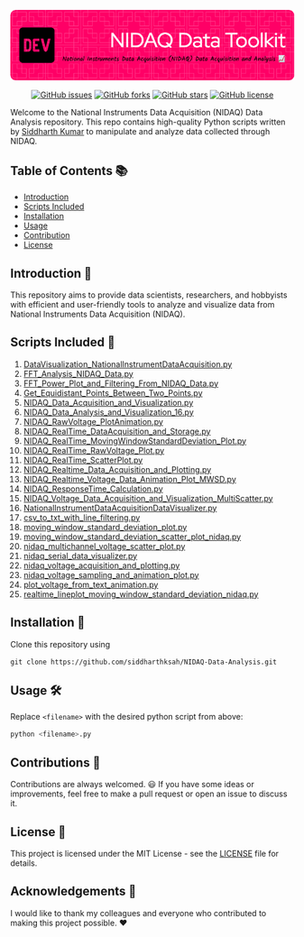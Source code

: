![Header](./header.png)
<p align="center">
  <a href="https://github.com/siddharthksah/NIDAQ-Data-Analysis/issues"><img alt="GitHub issues" src="https://img.shields.io/github/issues/siddharthksah/NIDAQ-Data-Analysis"></a>
  <a href="https://github.com/siddharthksah/NIDAQ-Data-Analysis/network"><img alt="GitHub forks" src="https://img.shields.io/github/forks/siddharthksah/NIDAQ-Data-Analysis"></a>
  <a href="https://github.com/siddharthksah/NIDAQ-Data-Analysis/stargazers"><img alt="GitHub stars" src="https://img.shields.io/github/stars/siddharthksah/NIDAQ-Data-Analysis"></a>
  <a href="https://github.com/siddharthksah/NIDAQ-Data-Analysis/blob/master/LICENSE.txt"><img alt="GitHub license" src="https://img.shields.io/github/license/siddharthksah/NIDAQ-Data-Analysis"></a>
</p>

Welcome to the National Instruments Data Acquisition (NIDAQ) Data Analysis repository. This repo contains high-quality Python scripts written by [Siddharth Kumar](www.siddharthsah.com) to manipulate and analyze data collected through NIDAQ.

## Table of Contents 📚

- [Introduction](#introduction)
- [Scripts Included](#scripts-included)
- [Installation](#installation)
- [Usage](#usage)
- [Contribution](#contribution)
- [License](#license)

## Introduction 🎉

This repository aims to provide data scientists, researchers, and hobbyists with efficient and user-friendly tools to analyze and visualize data from National Instruments Data Acquisition (NIDAQ).

## Scripts Included 📜

1. [DataVisualization_NationalInstrumentDataAcquisition.py](./DataVisualization_NationalInstrumentDataAcquisition.py)
2. [FFT_Analysis_NIDAQ_Data.py](./FFT_Analysis_NIDAQ_Data.py)
3. [FFT_Power_Plot_and_Filtering_From_NIDAQ_Data.py](./FFT_Power_Plot_and_Filtering_From_NIDAQ_Data.py)
4. [Get_Equidistant_Points_Between_Two_Points.py](./Get_Equidistant_Points_Between_Two_Points.py)
5. [NIDAQ_Data_Acquisition_and_Visualization.py](./NIDAQ_Data_Acquisition_and_Visualization.py)
6. [NIDAQ_Data_Analysis_and_Visualization_16.py](./NIDAQ_Data_Analysis_and_Visualization_16.py)
7. [NIDAQ_RawVoltage_PlotAnimation.py](./NIDAQ_RawVoltage_PlotAnimation.py)
8. [NIDAQ_RealTime_DataAcquisition_and_Storage.py](./NIDAQ_RealTime_DataAcquisition_and_Storage.py)
9. [NIDAQ_RealTime_MovingWindowStandardDeviation_Plot.py](./NIDAQ_RealTime_MovingWindowStandardDeviation_Plot.py)
10. [NIDAQ_RealTime_RawVoltage_Plot.py](./NIDAQ_RealTime_RawVoltage_Plot.py)
11. [NIDAQ_RealTime_ScatterPlot.py](./NIDAQ_RealTime_ScatterPlot.py)
12. [NIDAQ_Realtime_Data_Acquisition_and_Plotting.py](./NIDAQ_Realtime_Data_Acquisition_and_Plotting.py)
13. [NIDAQ_Realtime_Voltage_Data_Animation_Plot_MWSD.py](./NIDAQ_Realtime_Voltage_Data_Animation_Plot_MWSD.py)
14. [NIDAQ_ResponseTime_Calculation.py](./NIDAQ_ResponseTime_Calculation.py)
15. [NIDAQ_Voltage_Data_Acquisition_and_Visualization_MultiScatter.py](./NIDAQ_Voltage_Data_Acquisition_and_Visualization_MultiScatter.py)
16. [NationalInstrumentDataAcquisitionDataVisualizer.py](./NationalInstrumentDataAcquisitionDataVisualizer.py)
17. [csv_to_txt_with_line_filtering.py](./csv_to_txt_with_line_filtering.py)
18. [moving_window_standard_deviation_plot.py](./moving_window_standard_deviation_plot.py)
19. [moving_window_standard_deviation_scatter_plot_nidaq.py](./moving_window_standard_deviation_scatter_plot_nidaq.py)
20. [nidaq_multichannel_voltage_scatter_plot.py](./nidaq_multichannel_voltage_scatter_plot.py)
21. [nidaq_serial_data_visualizer.py](./nidaq_serial_data_visualizer.py)
22. [nidaq_voltage_acquisition_and_plotting.py](./nidaq_voltage_acquisition_and_plotting.py)
23. [nidaq_voltage_sampling_and_animation_plot.py](./nidaq_voltage_sampling_and_animation_plot.py)
24. [plot_voltage_from_text_animation.py](./plot_voltage_from_text_animation.py)
25. [realtime_lineplot_moving_window_standard_deviation_nidaq.py](./realtime_lineplot_moving_window_standard_deviation_nidaq.py)

## Installation 🚀

Clone this repository using

```
git clone https://github.com/siddharthksah/NIDAQ-Data-Analysis.git
```
## Usage 🛠️

Replace `<filename>` with the desired python script from above:

```python
python <filename>.py
```

## Contributions :handshake:

Contributions are always welcomed. :smiley: If you have some ideas or improvements, feel free to make a pull request or open an issue to discuss it.

## License :page_facing_up:

This project is licensed under the MIT License - see the [LICENSE](LICENSE) file for details.

## Acknowledgements :star2:

I would like to thank my colleagues and everyone who contributed to making this project possible. :heart:
